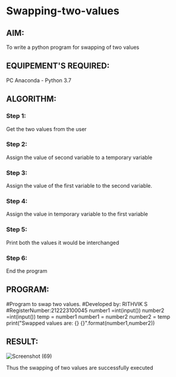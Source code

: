# Swapping-two-values
## AIM:
To write a python program for swapping of two values
## EQUIPEMENT'S REQUIRED: 
PC
Anaconda - Python 3.7
## ALGORITHM: 
### Step 1:
Get the two values from the user
### Step 2: 
Assign the value of second variable to a temporary variable 
### Step 3: 
Assign the value of the first variable to the second variable.
### Step 4:  
Assign the value in temporary variable to the first variable
### Step 5: 
Print both the values it would be interchanged
### Step 6: 
End the program
## PROGRAM:
#Program to swap two values.
#Developed by: RITHVIK S
#RegisterNumber:212223100045
number1 =int(input())
number2 =int(input())
temp = number1
number1 = number2
number2 = temp
print("Swapped values are: {} {}".format(number1,number2))




## RESULT:
![Screenshot (69)](https://github.com/Rithviknathan/Swapping-two-values/assets/148410509/8c60b4f4-4699-43ce-a43a-f25ce24ab010)

Thus the swapping of two values are successfully executed



